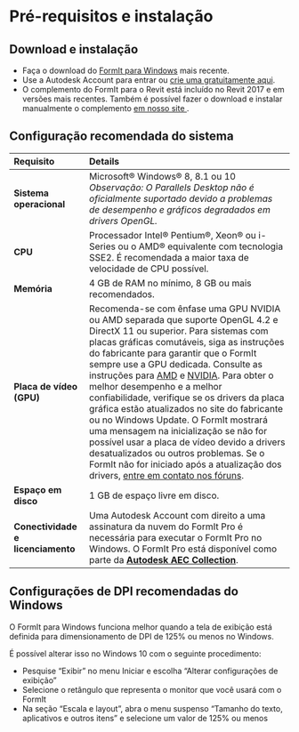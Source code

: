 # Pré-requisitos e instalação

## Download e instalação

* Faça o download do [FormIt para Windows](https://formit.autodesk.com/page/download) mais recente.
* Use a Autodesk Account para entrar ou [crie uma gratuitamente aqui](https://accounts.autodesk.com/).
* O complemento do FormIt para o Revit está incluído no Revit 2017 e em versões mais recentes. Também é possível fazer o download e instalar manualmente o complemento [ em nosso site ](https://formit.autodesk.com/page/formit-revit).

## Configuração recomendada do sistema

| Requisito | Details |
| :--- | :--- |
| **Sistema operacional** | Microsoft® Windows® 8, 8.1 ou 10 _Observação: O Parallels Desktop não é oficialmente suportado devido a problemas de desempenho e gráficos degradados em drivers OpenGL._ |
| **CPU** | Processador Intel® Pentium®, Xeon® ou i-Series ou o AMD® equivalente com tecnologia SSE2. É recomendada a maior taxa de velocidade de CPU possível. |
| **Memória** | 4 GB de RAM no mínimo, 8 GB ou mais recomendados. |
| **Placa de vídeo \(GPU\)** | Recomenda-se com ênfase uma GPU NVIDIA ou AMD separada que suporte OpenGL 4.2 e DirectX 11 ou superior. Para sistemas com placas gráficas comutáveis, siga as instruções do fabricante para garantir que o FormIt sempre use a GPU dedicada. Consulte as instruções para [AMD](https://www.amd.com/pt/support/kb/faq/dh-017) e [NVIDIA](http://nvidia.custhelp.com/app/answers/detail/a_id/2615/kw/manage%203d%20settings/related/1). Para obter o melhor desempenho e a melhor confiabilidade, verifique se os drivers da placa gráfica estão atualizados no site do fabricante ou no Windows Update. O FormIt mostrará uma mensagem na inicialização se não for possível usar a placa de vídeo devido a drivers desatualizados ou outros problemas. Se o FormIt não for iniciado após a atualização dos drivers, [entre em contato nos fóruns](https://forums.autodesk.com/t5/formit-forum/bd-p/142?profile.language=pt-br). |
| **Espaço em disco** | 1 GB de espaço livre em disco. |
| **Conectividade e licenciamento** | Uma Autodesk Account com direito a uma assinatura da nuvem do FormIt Pro é necessária para executar o FormIt Pro no Windows. O FormIt Pro está disponível como parte da [**Autodesk AEC Collection**](https://www.autodesk.com.br/collections/architecture-engineering-construction/overview). |

## Configurações de DPI recomendadas do Windows

O FormIt para Windows funciona melhor quando a tela de exibição está definida para dimensionamento de DPI de 125% ou menos no Windows.

É possível alterar isso no Windows 10 com o seguinte procedimento:

* Pesquise “Exibir” no menu Iniciar e escolha “Alterar configurações de exibição”
* Selecione o retângulo que representa o monitor que você usará com o FormIt
* Na seção “Escala e layout”, abra o menu suspenso “Tamanho do texto, aplicativos e outros itens” e selecione um valor de 125% ou menos

